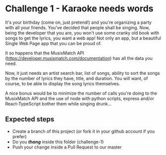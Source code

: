 # Challenge 1 - Karaoke needs words
It's your birthday (come on, just pretend!) and you're organizing a party with all your friends. 
You've decided that people shall be singing. 
Now, being the developer that you are, you won't use some cranky old book with songs to get the lyrics, you want a web 
app! Not only an app, but a beautiful Single Web Page app that you can be proud of.

It so happens that the MusixMatch API (https://developer.musixmatch.com/documentation) has all the data you need.

Now, it just needs an artist search bar, list of songs, ability to sort the songs by the number of lyrics they have, 
title, and duration. You will want, of course, to be able to display the song lyrics themselves. 

A nice bonus would be to minimize the number of calls you're doing to the MusixMatch API and the use of node with python scripts, express and/or React-TypeScript
bother them while singing drunk...

## Expected steps
+ Create a branch of this project (or fork it in your github account if you prefer)
+ Do you **_thang_** inside this folder (challenge-1)
+ Push your change inside a Pull Request to our master